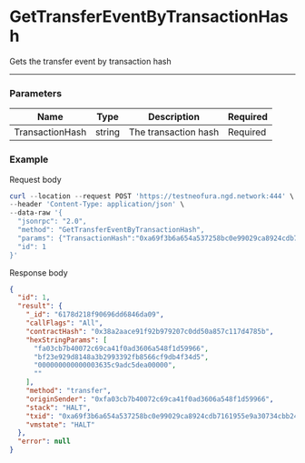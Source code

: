 # GetTransferEventByTransactionHash
Gets the transfer event by transaction hash
<hr>

### Parameters

|    Name    | Type | Description | Required |
| ---------- | --- |    ------    | ----|
| TransactionHash     | string| The transaction hash | Required |


### Example

Request body

```powershell
curl --location --request POST 'https://testneofura.ngd.network:444' \
--header 'Content-Type: application/json' \
--data-raw '{
  "jsonrpc": "2.0",
  "method": "GetTransferEventByTransactionHash",
  "params": {"TransactionHash":"0xa69f3b6a654a537258bc0e99029ca8924cdb7161955e9a30734cbb247c9d1062"},
  "id": 1
}'
```

Response body

```json
{
  "id": 1,
  "result": {
    "_id": "6178d218f90696dd6846da09",
    "callFlags": "All",
    "contractHash": "0x38a2aace91f92b979207c0dd50a857c117d4785b",
    "hexStringParams": [
      "fa03cb7b40072c69ca41f0ad3606a548f1d59966",
      "bf23e929d8148a3b2993392fb8566cf9db4f34d5",
      "000000000000003635c9adc5dea00000",
      ""
    ],
    "method": "transfer",
    "originSender": "0xfa03cb7b40072c69ca41f0ad3606a548f1d59966",
    "stack": "HALT",
    "txid": "0xa69f3b6a654a537258bc0e99029ca8924cdb7161955e9a30734cbb247c9d1062",
    "vmstate": "HALT"
  },
  "error": null
}
```
